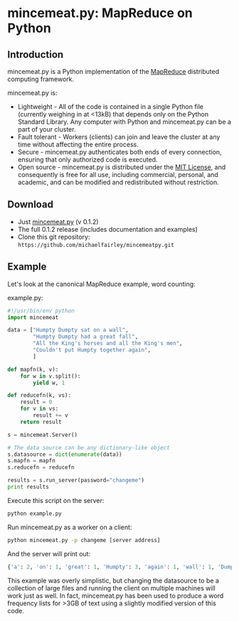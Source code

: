 mincemeat.py: MapReduce on Python
=================================

Introduction
------------
mincemeat.py is a Python implementation of the [MapReduce](http://en.wikipedia.org/wiki/Mapreduce) distributed computing framework.

mincemeat.py is:

* Lightweight - All of the code is contained in a single Python file (currently weighing in at <13kB) that depends only on the Python Standard Library. Any computer with Python and mincemeat.py can be a part of your cluster.
* Fault tolerant - Workers (clients) can join and leave the cluster at any time without affecting the entire process.
* Secure - mincemeat.py authenticates both ends of every connection, ensuring that only authorized code is executed.
* Open source - mincemeat.py is distributed under the [MIT License](http://en.wikipedia.org/wiki/Mit_license), and consequently is free for all use, including commercial, personal, and academic, and can be modified and redistributed without restriction.


Download
--------

* Just [mincemeat.py](https://raw.github.com/michaelfairley/mincemeatpy/master/mincemeat.py) (v 0.1.2)
* The full 0.1.2 release (includes documentation and examples)
* Clone this git repository: `https://github.com/michaelfairley/mincemeatpy.git`

Example
-------

Let's look at the canonical MapReduce example, word counting:

example.py:

```python
#!/usr/bin/env python
import mincemeat

data = ["Humpty Dumpty sat on a wall",
        "Humpty Dumpty had a great fall",
        "All the King's horses and all the King's men",
        "Couldn't put Humpty together again",
        ]

def mapfn(k, v):
    for w in v.split():
        yield w, 1

def reducefn(k, vs):
    result = 0
    for v in vs:
        result += v
    return result

s = mincemeat.Server()

# The data source can be any dictionary-like object
s.datasource = dict(enumerate(data))
s.mapfn = mapfn
s.reducefn = reducefn

results = s.run_server(password="changeme")
print results
```

Execute this script on the server:

```bash
python example.py
```

Run mincemeat.py as a worker on a client:

```bash
python mincemeat.py -p changeme [server address]
```
And the server will print out:

```python
{'a': 2, 'on': 1, 'great': 1, 'Humpty': 3, 'again': 1, 'wall': 1, 'Dumpty': 2, 'men': 1, 'had': 1, 'all': 1, 'together': 1, "King's": 2, 'horses': 1, 'All': 1, "Couldn't": 1, 'fall': 1, 'and': 1, 'the': 2, 'put': 1, 'sat': 1} 
```

This example was overly simplistic, but changing the datasource to be a collection of large files and running the client on multiple machines will work just as well. In fact, mincemeat.py has been used to produce a word frequency lists for >3GB of text using a slightly modified version of this code.

